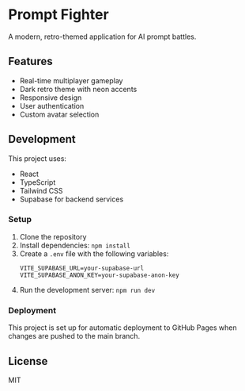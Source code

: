 
# Prompt Fighter

A modern, retro-themed application for AI prompt battles.

## Features

- Real-time multiplayer gameplay
- Dark retro theme with neon accents
- Responsive design
- User authentication
- Custom avatar selection

## Development

This project uses:
- React
- TypeScript
- Tailwind CSS
- Supabase for backend services

### Setup

1. Clone the repository
2. Install dependencies: `npm install`
3. Create a `.env` file with the following variables:
   ```
   VITE_SUPABASE_URL=your-supabase-url
   VITE_SUPABASE_ANON_KEY=your-supabase-anon-key
   ```
4. Run the development server: `npm run dev`

### Deployment

This project is set up for automatic deployment to GitHub Pages when changes are pushed to the main branch.

## License

MIT
